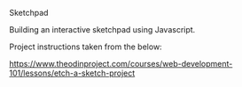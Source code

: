 Sketchpad

Building an interactive sketchpad using Javascript.

Project instructions taken from the below:

https://www.theodinproject.com/courses/web-development-101/lessons/etch-a-sketch-project